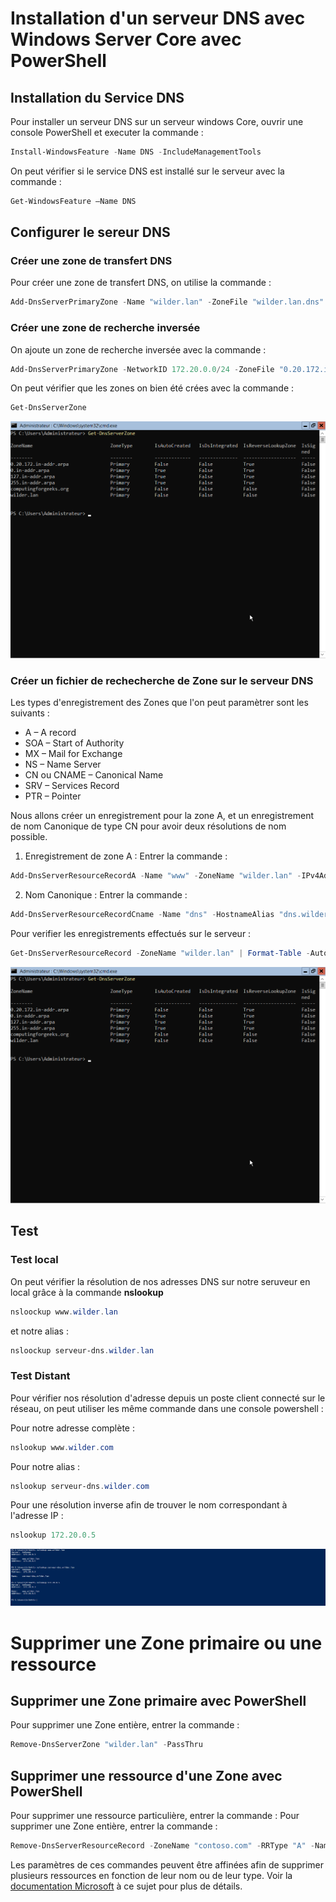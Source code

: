 # Installation d'un serveur DNS avec Windows Server Core avec PowerShell

## Installation du Service DNS
Pour installer un serveur DNS sur un serveur windows Core, ouvrir une console PowerShell et executer la commande :

```powershell
Install-WindowsFeature -Name DNS -IncludeManagementTools
```

On peut vérifier si le service DNS est installé sur le serveur avec la commande : 

```powershell
Get-WindowsFeature –Name DNS
```

## Configurer le sereur DNS

### Créer une zone de transfert DNS

Pour créer une zone de transfert DNS, on utilise la commande :

```powershell
Add-DnsServerPrimaryZone -Name "wilder.lan" -ZoneFile "wilder.lan.dns" -DynamicUpdate None -PassThru 
```

### Créer une zone de recherche inversée

On ajoute un zone de recherche inversée avec la commande :

```powershell
Add-DnsServerPrimaryZone -NetworkID 172.20.0.0/24 -ZoneFile "0.20.172.in-addr.arpa.dns" -DynamicUpdate None -PassThru 
```

On peut vérifier que les zones on bien été crées avec la commande :

```powershell
Get-DnsServerZone
```
![dns-serveur-zone](images/get-dns-serveur-zone.png)

### Créer un fichier de rechecherche de Zone sur le serveur DNS

Les types d'enregistrement des Zones que l'on peut paramètrer sont les suivants :
 
- A – A record
- SOA – Start of Authority
- MX – Mail for Exchange
- NS – Name Server
- CN ou CNAME – Canonical Name
- SRV – Services Record
- PTR – Pointer

Nous allons créer un enregistrement pour la zone A, et un enregistrement de nom Canonique de type CN pour avoir deux résolutions de nom possible.

1. Enregistrement de zone A :
Entrer la commande :
```powershell
Add-DnsServerResourceRecordA -Name "www" -ZoneName "wilder.lan" -IPv4Address "172.20.0.5" -TimeToLive 01:00:00 -CreatePtr -PassThru 
```

2. Nom Canonique :
Entrer la commande :
```powershell
Add-DnsServerResourceRecordCname -Name "dns" -HostnameAlias "dns.wilder.lan" -ZoneName "wilder.lan"
```

Pour verifier les enregistrements effectués sur le serveur :
```powershell
Get-DnsServerResourceRecord -ZoneName "wilder.lan" | Format-Table -AutoSize -Wrap
```
![enregistrement-zone](images/get-dns-serveur-zone.png)

## Test 

### Test local
On peut vérifier la résolution de nos adresses DNS sur notre seruveur en local grâce à la commande __nslookup__

```powershell
nsloockup www.wilder.lan
```

et notre alias :

```powershell
nsloockup serveur-dns.wilder.lan
```

### Test Distant
Pour vérifier nos résolution d'adresse depuis un poste client connecté sur le réseau, on peut utiliser les même commande dans une console powershell :

Pour notre adresse complète :
```powershell
nslookup www.wilder.com
```

Pour notre alias :
```powershell
nslookup serveur-dns.wilder.com
```

Pour une résolution inverse afin de trouver le nom correspondant à l'adresse IP :
```powershell
nslookup 172.20.0.5
```

![dns-resolution-distant](images/verif-distant.png)

# Supprimer une Zone primaire ou une ressource

## Supprimer une Zone primaire avec PowerShell

Pour supprimer une Zone entière, entrer la commande :
```powershell
Remove-DnsServerZone "wilder.lan" -PassThru
```

## Supprimer une ressource d'une Zone avec PowerShell
Pour supprimer une ressource particulière, entrer la commande :
Pour supprimer une Zone entière, entrer la commande :

```powershell
Remove-DnsServerResourceRecord -ZoneName "contoso.com" -RRType "A" -Name "Host01" -RecordData "10.17.1.41"
```

Les paramètres de ces commandes peuvent être affinées afin de supprimer plusieurs ressources en fonction de leur nom ou de leur type. Voir la [documentation Microsoft](https://learn.microsoft.com/en-us/powershell/module/dnsserver/remove-dnsserverresourcerecord?view=windowsserver2025-ps) à ce sujet pour plus de détails.